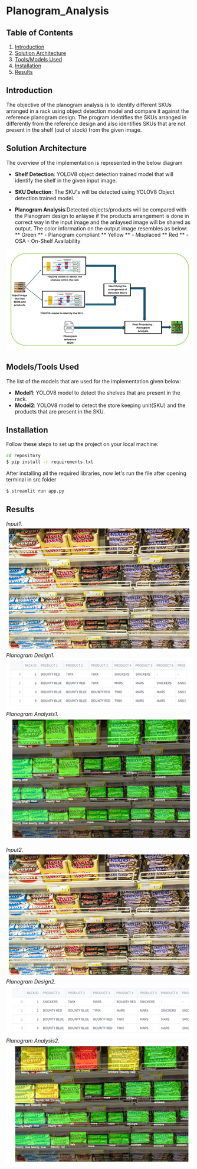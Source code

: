 # Planogram_Analysis

## Table of Contents

1. [Introduction](#introduction)
2. [Solution Architecture](#solution-architecture)
3. [Tools/Models Used](#toolsmodels-used)
4. [Installation](#installation)
5. [Results](#results)

## Introduction

The objective of the planogram analysis is to identify different SKUs arranged in a rack using object detection model and compare it against the reference planogram design. The program identifies the SKUs arranged in differently from the reference design and also identifies SKUs that are not present in the shelf (out of stock) from the given image.

## Solution Architecture

The overview of the implementation is represented in the below diagram

- **Shelf Detection**: YOLOV8 object detection trained model that will identify the shelf in the given input image.

- **SKU Detection**: The SKU's will be detected using YOLOV8 Object detection trained model.
  
- **Planogram Analysis**:Detected objects/products will be compared with the Planogram design to anlayse if the products arrangement is done in correct way in the input image and the anlaysed image will be shared as output.
  The color information on the output image resembles as below:
  ** Green ** - Planogram compliant
  ** Yellow ** - Misplaced
  ** Red ** - OSA - On-Shelf Availability

![Architecture Diagram](Images/Planogram_architecture_v2.png)


## Models/Tools Used

The list of the models that are used for the implementation given below:

- **Model1**: YOLOV8 model to detect the shelves that are present in the rack.
- **Model2**: YOLOV8 model to detect the store keeping unit(SKU) and the products that are present in the SKU.


## Installation

Follow these steps to set up the project on your local machine:

```bash
cd repository
$ pip install -r requirements.txt

``` 
After installing all the required libraries, now let's run the file after opening terminal in src folder
```bash
$ streamlit run app.py
```
## Results
*Input1.*
![Input image](Images/Input1.png)
*Planogram Design1.*
![Design image](Images/Planogram_Design1.png)
*Planogram Analysis1.*
![Analysis image](Images/Planogram_Analysis1.png)

*Input2.*
![Input image](Images/Input2.png)
*Planogram Design2.*
![Design image](Images/Planogram_Design2.png)
*Planogram Analysis2.*
![Analysis image](Images/Planogram_Analysis2.png)
